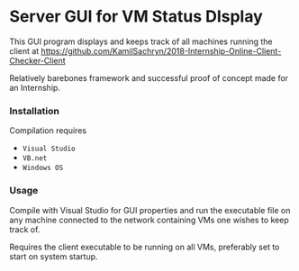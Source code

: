 
# Server GUI for VM Status DIsplay

This GUI program displays and keeps track of all machines running the client at https://github.com/KamilSachryn/2018-Internship-Online-Client-Checker-Client

Relatively barebones framework and successful proof of concept made for an Internship.


### Installation

Compilation requires 

 - `Visual Studio`
 - `VB.net`
 - `Windows OS`

### Usage

Compile with Visual Studio for GUI properties and run the executable file on any machine connected to the network containing VMs one wishes to keep track of.

Requires the client executable to be running on all VMs, preferably set to start on system startup.
